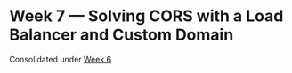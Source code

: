 # Week 7 — Solving CORS with a Load Balancer and Custom Domain

Consolidated under [Week 6](week6.md)

